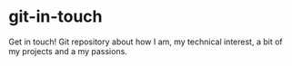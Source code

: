 # git-in-touch
Get in touch! Git repository about how I am, my technical interest, a bit of my projects and a my passions.
